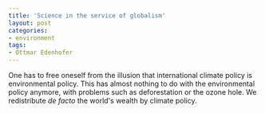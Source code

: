 ```yaml
---
title: 'Science in the service of globalism'
layout: post
categories:
- environment
tags:
- Ottmar Edenhofer
---
```


One has to free oneself from the illusion that international climate policy is environmental policy. This has almost nothing to do with the environmental policy anymore, with problems such as deforestation or the ozone hole. We redistribute *de facto* the world's wealth by climate policy.
